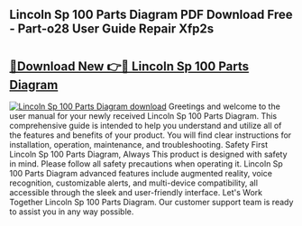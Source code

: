 ## Lincoln Sp 100 Parts Diagram PDF Download Free - Part-o28 User Guide Repair Xfp2s

# <h2><a href="http://dfljqp.blite.top/?on=Lincoln+Sp+100+Parts+Diagram">🔗Download New 👉🔴 Lincoln Sp 100 Parts Diagram</a></h2>

[![Lincoln Sp 100 Parts Diagram download](https://i.imgur.com/lujVjoI.png)](http://dfljqp.blite.top/?on=Lincoln+Sp+100+Parts+Diagram)
Greetings and welcome to the user manual for your newly received Lincoln Sp 100 Parts Diagram. This comprehensive guide is intended to help you understand and utilize all of the features and benefits of your product. You will find clear instructions for installation, operation, maintenance, and troubleshooting. Safety First Lincoln Sp 100 Parts Diagram, Always This product is designed with safety in mind. Please follow all safety precautions when operating it. Lincoln Sp 100 Parts Diagram advanced features include augmented reality, voice recognition, customizable alerts, and multi-device compatibility, all accessible through the sleek and user-friendly interface. Let's Work Together Lincoln Sp 100 Parts Diagram. Our customer support team is ready to assist you in any way possible.
